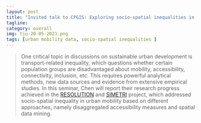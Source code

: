 ```yaml
---
layout: post
title: "Invited talk to CPGIS: Exploring socio-spatial inequalities in urban mobility"
tagline:
category: overall
img: tju-20-05-2021.png
tags: [urban mobility data, socio-spatial inequalities ]
---
```


<blockquote>

One critical topic in discussions on sustainable urban development is transport-related inequality, which questions whether certain population groups are disadvantaged about mobility, accessibility, connectivity, inclusion, etc. This requires powerful analytical methods, new data sources and evidence from extensive empirical studies. In this seminar, Chen will report their research progress achieved in the [RESOLUTION](https://www.urbantransformations.ox.ac.uk/project/resolution-resilient-systems-for-land-use-transportation/) and [SIMETRI](https://simetri.uk/about-the-project) project, which addressed socio-spatial inequality in urban mobility based on different approaches, namely disaggregated accessibility measures and spatial data mining.

</blockquote>

